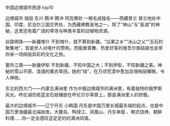中国边境城市旅游  top10



边境城市 瑞丽 东兴 腾冲
腾冲  阿克赛钦
一根毛成独毛——西藏普兰
普兰地处中国、印度、尼泊尔三国交界处，为西藏佛教圣地之一。除了“神山”与“圣湖”的神秘，这里还有着广阔的草场与种类丰富的动植物资源。


丝路明珠——新疆喀什
不到喀什，就不算到新疆。“瓜果之乡”“冰山之父”“玉石的聚集地”，皆是世人对喀什的赞称。而能歌善舞、热爱好客的维吾尔族姑娘也会带你来一场绚丽异彩的文化之旅。


塞外江南——新疆伊犁
不到新疆，不知中国之大；不到伊犁，不知新疆之美。神秘的雪山平原、浪漫的薰衣草田。她的“绿”，在万顷荒漠中愈加显得绚丽耀眼，令人神弛。



东北的西大门——内蒙古满洲里
作为中俄边境城市的满洲里，有着独特的俄罗斯风光，呼伦湖仿若蓝宝石般镶嵌在呼伦贝尔草原上，那是满洲里人的骄傲。


最大的边境城市——辽宁丹东  小韩国
丹东是中国万里长城最东端的起点，也是中国万里海疆最北端始发。大鹿岛、鸭绿江、凤凰山、丹东单鼓 、韩式烧烤、朝鲜料理......你一定会感叹这足足的的满洲风情。

